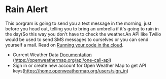 # Rain Alert
This porgram is going to send you a text message in the morning, just before you head out, telling you to bring an umbrella if it's going to rain in the day(So this way you don't have to check the weather.An API like Twilio would be used to send SMS messages to ourselves or you can send yourself a mail.
Read on [Running your code in the cloud](https://github.com/ima-eky/100-days-of-code-course/blob/main/running_your_code_in_the_cloud).

- Current Weather Data [Documentation](https://openweathermap.org/current) (https://openweathermap.org/api/one-call-api)
- Sign in or create new account for Open Weather Map to get API keys(https://home.openweathermap.org/users/sign_in) 
